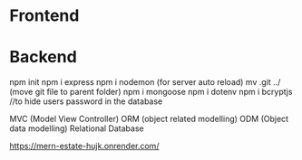 # Frontend

# Backend

npm init
npm i express
npm i nodemon (for server auto reload)
mv .git ../ (move git file to parent folder)
npm i mongoose
npm i dotenv
npm i bcryptjs //to hide users password in the database

MVC (Model View Controller)
ORM (object related modelling)
ODM (Object data modelling)
Relational Database

https://mern-estate-hujk.onrender.com/
